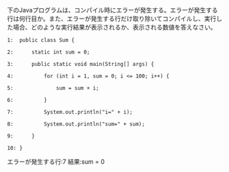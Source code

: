 下のJavaプログラムは、コンパイル時にエラーが発生する。エラーが発生する行は何行目か。また、エラーが発生する行だけ取り除いてコンパイルし、実行した場合、どのような実行結果が表示されるか、表示される数値を答えなさい。

```
1:	public class Sum {

2:		static int sum = 0;

3:		public static void main(String[] args) {

4:			for (int i = 1, sum = 0; i <= 100; i++) {

5:				sum = sum + i;

6:			}

7:			System.out.println("i=" + i);

8:			System.out.println("sum=" + sum);

9:		}

10:	}

```
エラーが発生する行:7
結果:sum = 0
